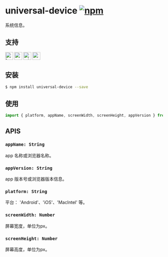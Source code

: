 # universal-device [![npm](https://img.shields.io/npm/v/universal-device.svg)](https://www.npmjs.com/package/universal-device)

系统信息。

## 支持
<img alt="browser" src="https://gw.alicdn.com/tfs/TB1uYFobGSs3KVjSZPiXXcsiVXa-200-200.svg" width="25px" height="25px" /> <img alt="weex" src="https://gw.alicdn.com/tfs/TB1jM0ebMaH3KVjSZFjXXcFWpXa-200-200.svg" width="25px" height="25px" /> <img alt="miniApp" src="https://gw.alicdn.com/tfs/TB1bBpmbRCw3KVjSZFuXXcAOpXa-200-200.svg" width="25px" height="25px" /> <img alt="wechatMiniprogram" src="https://img.alicdn.com/tfs/TB1slcYdxv1gK0jSZFFXXb0sXXa-200-200.svg" width="25px" height="25px">

## 安装
```bash
$ npm install universal-device --save
```

## 使用

```javascript
import { platform, appName, screenWidth, screenHeight, appVersion } from 'universal-device';
```

## APIS

### `appName: String`
app 名称或浏览器名称。

### `appVersion: String`
app 版本号或浏览器版本信息。

### `platform: String`
平台： 'Android'、'iOS'、'MacIntel' 等。

### `screenWidth: Number`
屏幕宽度，单位为px。

### `screenHeight: Number`
屏幕高度，单位为px。
